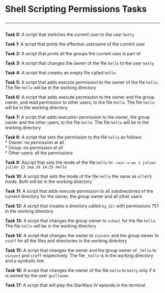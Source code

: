 # Shell Scripting Permissions Tasks <hr>

**Task 0:** A script that switches the current user to the user `betty`

**Task 1:** A script that prints the effective username of the current user

**Task 2:** A script that prints all the groups the current user is part of

**Task 3:** A script that changes the owner of the file `hello` to the user `betty`

**Task 4:** A script that creates an empty file called `hello`

**Task 5:** A script that adds execute permission to the owner of the file `hello`. The file `hello` will be in the working directory

**Task 6:** A script that adds execute permission to the owner and the group owner, and read permission to other users, to the file `hello`. The file `hello` will be in the working directory

**Task 7:** A script that adds execution permission to the owner, the group owner and the other users, to the file `hello`. The file `hello` will be in the working directory

**Task 8:** A script that sets the permission to the file `hello` as follows: <br>
                * Owner: no permission at all <br>
                * Group: no permission at all <br>
                * Other users: all the permissions <br>

**Task 9:** Ascript that sets the mode of the file `hello` to `-rwxr-x-wx 1 julien julien 23 Sep 20 14:25 hello`

**Task 10:** A script that sets the mode of the file `hello` the same as ``olleh``’s mode. Both will be in the working directory

**Task 11:** A script that adds execute permission to all subdirectories of the current directory for the owner, the group owner and all other users

**Task 12:** A script that creates a directory called `my_dir` with permissions 751 in the working directory

**Task 13:** A script that changes the group owner to `school` for the file `hello`. The file `hello` will be in the working directory

**Task 14:** A script that changes the owner to `vincent` and the group owner to `staff` for all the files and directories in the working directory

**Task 15:** A script that changes the owner and the group owner of `_hello` to `vincent` and `staff` respectively. The file `_hello` is in the working directory and   a symbolic link

**Task 16:** A script that changes the owner of the file `hello` to `betty` only if it is owned by the user `guillaume`

**Task 17:** A script that will play the StarWars IV episode in the terminal

